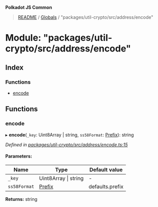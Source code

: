 **Polkadot JS Common**

> [README](../README.md) / [Globals](../globals.md) / "packages/util-crypto/src/address/encode"

# Module: "packages/util-crypto/src/address/encode"

## Index

### Functions

* [encode](_packages_util_crypto_src_address_encode_.md#encode)

## Functions

### encode

▸ **encode**(`_key`: Uint8Array \| string, `ss58Format`: [Prefix](_packages_util_crypto_src_address_types_.md#prefix)): string

*Defined in [packages/util-crypto/src/address/encode.ts:15](https://github.com/polkadot-js/common/blob/aff78c2e/packages/util-crypto/src/address/encode.ts#L15)*

#### Parameters:

Name | Type | Default value |
------ | ------ | ------ |
`_key` | Uint8Array \| string | - |
`ss58Format` | [Prefix](_packages_util_crypto_src_address_types_.md#prefix) | defaults.prefix |

**Returns:** string
